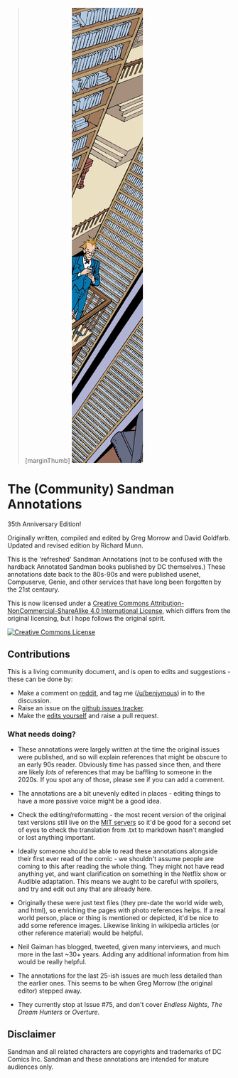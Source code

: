 > [marginThumb] ![](images/introduction_side.jpg)

# The (Community) Sandman Annotations

35th Anniversary Edition!

Originally written, compiled and edited by Greg Morrow and David Goldfarb. Updated and revised edition by Richard Munn.

This is the 'refreshed' Sandman Annotations (not to be confused with the hardback Annotated Sandman books published by DC themselves.)   These annotations date back to the 80s-90s and were published usenet, Compuserve, Genie, and other services that have long been forgotten by the 21st centaury.

This is now licensed under a [Creative Commons Attribution-NonCommercial-ShareAlike 4.0 International License](http://creativecommons.org/licenses/by-nc-sa/4.0/), which differs from the original licensing, but I hope follows the original spirit.

[![Creative Commons License](https://i.creativecommons.org/l/by-nc-sa/4.0/88x31.png)](http://creativecommons.org/licenses/by-nc-sa/4.0/)

## Contributions

This is a living community document, and is open to edits and suggestions - these can be done by:
- Make a comment on [reddit](https://www.reddit.com/r/Sandman/), and tag me ([/u/benjymous](https://www.reddit.com/user/benjymous)) in to the discussion.
- Raise an issue on the [github issues tracker](https://github.com/benjymous/annotations/issues).
- Make the [edits yourself](https://github.com/benjymous/annotations/) and raise a pull request.

### What needs doing?

- These annotations were largely written at the time the original issues were published, and so will explain references that might be obscure to an early 90s reader.   Obviously time has passed since then, and there are likely _lots_ of references that may be baffling to someone in the 2020s.  If you spot any of those, please see if you can add a comment.

- The annotations are a bit unevenly edited in places - editing things to have a more passive voice might be a good idea.

- Check the editing/reformatting - the most recent version of the original text versions still live on the [MIT servers](http://theory.csail.mit.edu/ftp-data/pub/ftp/ftp/people/wald/sandman/) so it'd be good for a second set of eyes to check the translation from .txt to markdown hasn't mangled or lost anything important.

- Ideally someone should be able to read these annotations alongside their first ever read of the comic - we shouldn't assume people are coming to this after reading the whole thing.   They might not have read anything yet, and want clarification on something in the Netflix show or Audible adaptation.   This means we aught to be careful with spoilers, and try and edit out any that are already here.

 - Originally these were just text files (they pre-date the world wide web, and html), so enriching the pages with photo references helps.  If a real world person, place or thing is mentioned or depicted, it'd be nice to add some reference images.   Likewise linking in wikipedia articles (or other reference material) would be helpful.

 - Neil Gaiman has blogged, tweeted, given many interviews, and much more in the last ~30+ years.  Adding any additional information from him would be really helpful.

 - The annotations for the last 25-ish issues are much less detailed than the earlier ones.   This seems to be when Greg Morrow (the original editor) stepped away.

 - They currently stop at Issue #75, and don't cover _Endless Nights_, _The Dream Hunters_ or _Overture_.

## Disclaimer

Sandman and all related characters are copyrights and trademarks of DC Comics Inc. Sandman and these annotations are intended for mature audiences only.
